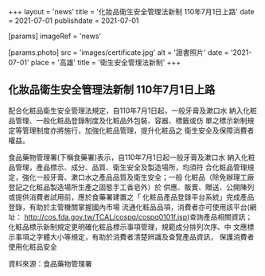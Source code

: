 +++
layout = 'news'
title = '化妝品衛生安全管理法新制 110年7月1日上路'
date = 2021-07-01
publishdate = 2021-07-01

[params]
  imageRef = 'news'

  [params.photo]
    src = 'images/certificate.jpg'
    alt = '證書照片'
    date = '2021-07-01'
    place = '高雄'
    title = '衛生安全管理法新制'
+++

## 化妝品衛生安全管理法新制 110年7月1日上路

配合化粧品衛生安全管理法規定，自110年7月1日起，一般牙膏及漱口水
納入化粧品管理、一般化粧品登錄制度及化粧品外包裝、容器、標籤或仿
單之標示新制規定等管理制度亦將施行，加強化粧品管理，提升化粧品之
衛生安全及保障消費者權益。

<!--more-->

食品藥物管理署(下稱食藥署)表示，自110年7月1日起一般牙膏及漱口水
納入化粧品管理，產品標示、成分、品質、衛生安全及製造場所，均須符
合化粧品管理規定，強化一般牙膏、漱口水之產品品質及衛生安全；一般
化粧品（除免辦理工廠登記之化粧品製造場所生產之固態手工香皂外）於
供應、販賣、贈送、公開陳列或提供消費者試用前，應於食藥署建置之「
化粧品產品登錄平台系統」完成產品登錄，有助於主管機關掌握國內市場
流通化粧品品項，消費者亦可使用該平台(網址：
http://cos.fda.gov.tw/TCAL/cospq/cospq0101f.jsp)查詢產品相關資訊；
化粧品標示新制規定更明確化粧品標示事項管理，規範成分排列次序、中
文應標示事項之字體大小等規定，有助於消費者清楚辨識及查覽產品資訊，
保護消費者使用化粧品安全

資料來源：食品藥物管理署
